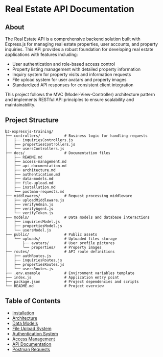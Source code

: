 # Real Estate API Documentation

## About

The Real Estate API is a comprehensive backend solution built with Express.js for managing real estate properties, user accounts, and property inquiries. This API provides a robust foundation for developing real estate applications with features including:

- User authentication and role-based access control
- Property listing management with detailed property information
- Inquiry system for property visits and information requests
- File upload system for user avatars and property images
- Standardized API responses for consistent client integration

This project follows the MVC (Model-View-Controller) architecture pattern and implements RESTful API principles to ensure scalability and maintainability.

## Project Structure

```
b3-expressjs-training/
├── controllers/           # Business logic for handling requests
│   ├── inquiriesControllers.js
│   ├── propertiesControllers.js
│   └── usersControllers.js
├── docs/                  # Documentation files
│   ├── README.md
│   ├── access-management.md
│   ├── api-documentation.md
│   ├── architecture.md
│   ├── authentication.md
│   ├── data-models.md
│   ├── file-upload.md
│   ├── installation.md
│   └── postman-requests.md
├── middlewares/           # Request processing middleware
│   ├── uploadMiddleware.js
│   ├── verifyAdmin.js
│   ├── verifyAgent.js
│   └── verifyToken.js
├── models/                # Data models and database interactions
│   ├── inquiriesModel.js
│   ├── propertiesModel.js
│   └── usersModel.js
├── public/                # Public assets
│   └── uploads/           # Uploaded files storage
│       ├── avatars/       # User profile pictures
│       └── properties/    # Property images
├── routes/                # API route definitions
│   ├── authRoutes.js
│   ├── inquiriesRoutes.js
│   ├── propertiesRoutes.js
│   └── usersRoutes.js
├── .env.example           # Environment variables template
├── index.js               # Application entry point
├── package.json           # Project dependencies and scripts
└── README.md              # Project overview
```

## Table of Contents

- [Installation](installation.md)
- [Architecture](architecture.md)
- [Data Models](data-models.md)
- [File Upload System](file-upload.md)
- [Authentication System](authentication.md)
- [Access Management](access-management.md)
- [API Documentation](api-documentation.md)
- [Postman Requests](postman-requests.md)